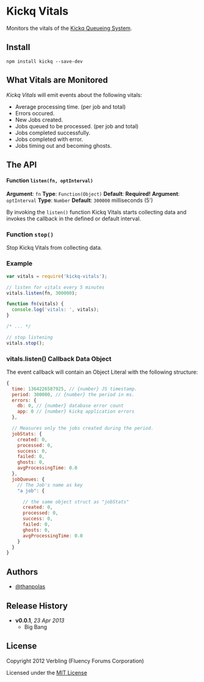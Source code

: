# Kickq Vitals

Monitors the vitals of the [Kickq Queueing System][kickq].

## Install

```shell
npm install kickq --save-dev
```

## What Vitals are Monitored

*Kickq Vitals* will emit events about the following vitals:

* Average processing time. (per job and total)
* Errors occured.
* New Jobs created.
* Jobs queued to be processed. (per job and total)
* Jobs completed successfully.
* Jobs completed with error.
* Jobs timing out and becoming ghosts.

## The API

#### Function `listen(fn, optInterval)`
**Argument**: `fn` **Type**: `Function(Object)` **Default**: **Required!**
**Argument**: `optInterval` **Type**: `Number` **Default**: `300000` milliseconds (5')

By invoking the `listen()` function Kickq Vitals starts collecting data and invokes the callback in the defined or default interval.

### Function `stop()`

Stop Kickq Vitals from collecting data.

### Example

```js
var vitals = require('kickq-vitals');

// listen for vitals every 5 minutes
vitals.listen(fn, 300000);

function fn(vitals) {
  console.log('vitals: ', vitals);
}

/* ... */

// stop listening
vitals.stop();
```

### vitals.listen() Callback Data Object

The event callback will contain an Object Literal with the following structure:

```js
{
  time: 1364226587925, // {number} JS timestamp.
  period: 300000, // {number} the period in ms.
  errors: {
    db: 0, // {number} database error count
    app: 0 // {number} kickq application errors
  },

  // Measures only the jobs created during the period.
  jobStats: {
    created: 0,
    processed: 0,
    success: 0,
    failed: 0,
    ghosts: 0,
    avgProcessingTime: 0.0
  },
  jobQueues: {
    // The Job's name as key
    "a job": {

      // the same object struct as "jobStats"
      created: 0,
      processed: 0,
      success: 0,
      failed: 0,
      ghosts: 0,
      avgProcessingTime: 0.0
    }
  }
}
```


## Authors

* [@thanpolas][thanpolas]

## Release History
- **v0.0.1**, *23 Apr 2013*
  - Big Bang

## License
Copyright 2012 Verbling (Fluency Forums Corporation)

Licensed under the [MIT License](LICENSE-MIT)

[grunt]: http://gruntjs.com/
[Getting Started]: https://github.com/gruntjs/grunt/wiki/Getting-started
[Gruntfile]: https://github.com/gruntjs/grunt/wiki/Sample-Gruntfile "Grunt's Gruntfile.js"
[grunt-replace]: https://github.com/erickrdch/grunt-string-replace "Grunt string replace"
[grunt-S3]: https://github.com/pifantastic/grunt-s3 "grunt-s3 task"
[thanpolas]: https://github.com/thanpolas "Thanasis Polychronakis"
[kickq]: https://github.com/verbling-kickq "Kickq Queueing System"
